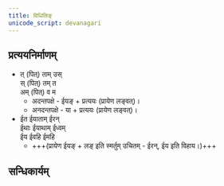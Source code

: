 ```yaml
---
title: विधिलिङ्
unicode_script: devanagari
---
```


<div class="js_include" url="../angAni/dhAtuvivekaH.md"  newLevelForH1="1" includeTitle="true"> </div>

<div class="js_include" url="../angAni/vivaxA-kalanam.md"  newLevelForH1="1" includeTitle="true"> </div>

## प्रत्ययनिर्माणम्
- त् (पित्) ताम् उस्  
स् (पित्) तम् त  
अम् (पित्) व म
  - अदन्तपक्षे - ईयङ् + प्रत्ययः (प्रायेण लङ्वत्)।
  - अनदन्तपक्षे - या + प्रत्ययः (प्रायेण लङ्वत्)।
- ईत ईयाताम्‌ ईरन्‌  
ईथाः ईयाथाम्‌ ईध्वम्‌  
ईय ईवहि ईमहि
  - +++(प्रायेण ईयङ् + लङ् इति स्मर्तुम् उचितम् - ईरन्‌, ईय इति विहाय।)+++

<div class="js_include" url="../angAni/sArvadhAtuka-saMjJNA.md"  newLevelForH1="1" includeTitle="true"> </div>

<div class="js_include" url="../angAni/sArvadhAtuka-kAryANi.md"  newLevelForH1="1" includeTitle="true"> </div>


## सन्धिकार्यम्

